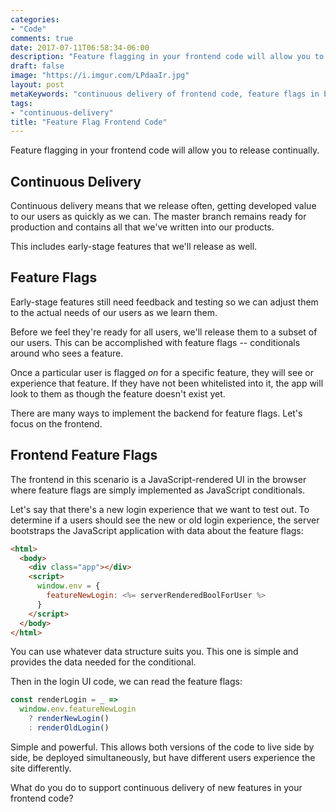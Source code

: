 ```yaml
---
categories:
- "Code"
comments: true
date: 2017-07-11T06:58:34-06:00
description: "Feature flagging in your frontend code will allow you to release continually."
draft: false
image: "https://i.imgur.com/LPdaaIr.jpg"
layout: post
metaKeywords: "continuous delivery of frontend code, feature flags in browser, bootstrap feature flags"
tags:
- "continuous-delivery"
title: "Feature Flag Frontend Code"
---
```


Feature flagging in your frontend code will allow you to release continually.

<!--more-->

## Continuous Delivery

Continuous delivery means that we release often, getting developed value to our users as quickly as we can. The master branch remains ready for production and contains all that we've written into our products.

This includes early-stage features that we'll release as well. 

## Feature Flags

Early-stage features still need feedback and testing so we can adjust them to the actual needs of our users as we learn them.  

Before we feel they're ready for all users, we'll release them to a subset of our users.  This can be accomplished with feature flags -- conditionals around who sees a feature.

Once a particular user is flagged _on_ for a specific feature, they will see or experience that feature.  If they have not been whitelisted into it, the app will look to them as though the feature doesn't exist yet.

There are many ways to implement the backend for feature flags.  Let's focus on the frontend.

## Frontend Feature Flags

The frontend in this scenario is a JavaScript-rendered UI in the browser where feature flags are simply implemented as JavaScript conditionals.

Let's say that there's a new login experience that we want to test out.  To determine if a users should see the new or old login experience, the server bootstraps the JavaScript application with data about the feature flags:

```html
<html>
  <body>
    <div class="app"></div>
    <script>
      window.env = {
        featureNewLogin: <%= serverRenderedBoolForUser %>
      }
    </script>
  </body>
</html>
```

You can use whatever data structure suits you.  This one is simple and provides the data needed for the conditional.

Then in the login UI code, we can read the feature flags:

```js
const renderLogin = _ =>
  window.env.featureNewLogin
    ? renderNewLogin()
    : renderOldLogin()
```

Simple and powerful. This allows both versions of the code to live side by side, be deployed simultaneously, but have different users experience the site differently.

What do you do to support continuous delivery of new features in your frontend code?

